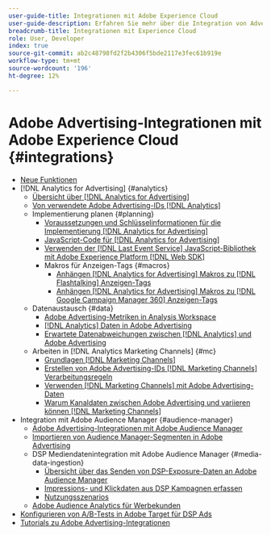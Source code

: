 ```yaml
---
user-guide-title: Integrationen mit Adobe Experience Cloud
user-guide-description: Erfahren Sie mehr über die Integration von Advertising DSP und Advertising Search mit anderen Adobe Experience Cloud-Produkten und -Services.
breadcrumb-title: Integrationen mit Experience Cloud
role: User, Developer
index: true
source-git-commit: ab2c48798fd2f2b4306f5bde2117e3fec61b919e
workflow-type: tm+mt
source-wordcount: '196'
ht-degree: 12%

---
```



# Adobe Advertising-Integrationen mit Adobe Experience Cloud {#integrations}

<!--  ADD LATER: and Adobe Experience Platform -->

+ [Neue Funktionen](/help/integrations/home.md)
+ [!DNL Analytics for Advertising] {#analytics}
   + [Übersicht über [!DNL Analytics for Advertising]](/help/integrations/analytics/overview.md)
   + [Von verwendete Adobe Advertising-IDs [!DNL Analytics]](/help/integrations/analytics/ids.md)
   + Implementierung planen {#planning}
      + [Voraussetzungen und Schlüsselinformationen für die Implementierung [!DNL Analytics for Advertising]](/help/integrations/analytics/prerequisites.md)
      + [JavaScript-Code für [!DNL Analytics for Advertising]](/help/integrations/analytics/javascript.md)
      + [Verwenden der [!DNL Last Event Service] JavaScript-Bibliothek mit Adobe Experience Platform [!DNL Web SDK]](/help/integrations/analytics/web-sdk.md)
      + Makros für Anzeigen-Tags {#macros}
         + [Anhängen [!DNL Analytics for Advertising] Makros zu [!DNL Flashtalking] Anzeigen-Tags](/help/integrations/analytics/macros-flashtalking.md)
         + [Anhängen [!DNL Analytics for Advertising] Makros zu [!DNL Google Campaign Manager 360] Anzeigen-Tags](/help/integrations/analytics/macros-google-campaign-manager.md)
   + Datenaustausch {#data}
      + [Adobe Advertising-Metriken in Analysis Workspace](/help/integrations/analytics/advertising-metrics-in-analytics.md)
      + [[!DNL Analytics] Daten in Adobe Advertising](/help/integrations/analytics/analytics-data-in-advertising.md)
      + [Erwartete Datenabweichungen zwischen [!DNL Analytics] und Adobe Advertising](/help/integrations/analytics/data-variances.md)
   + Arbeiten in [!DNL Analytics Marketing Channels] {#mc}
      + [Grundlagen [!DNL Marketing Channels]](/help/integrations/analytics/marketing-channels/mc-overview.md)
      + [Erstellen von Adobe Advertising-IDs [!DNL Marketing Channels] Verarbeitungsregeln](/help/integrations/analytics/marketing-channels/mc-ids.md)
      + [Verwenden [!DNL Marketing Channels] mit Adobe Advertising-Daten](/help/integrations/analytics/marketing-channels/mc-ac-data.md)
      + [Warum Kanaldaten zwischen Adobe Advertising und variieren können [!DNL Marketing Channels]](/help/integrations/analytics/marketing-channels/mc-data-variances.md)
+ Integration mit Adobe Audience Manager {#audience-manager}
   + [Adobe Advertising-Integrationen mit Adobe Audience Manager](/help/integrations/audience-manager/overview.md)
   + [Importieren von Audience Manager-Segmenten in Adobe Advertising](/help/integrations/audience-manager/import-audiences.md)
   + DSP Mediendatenintegration mit Adobe Audience Manager {#media-data-ingestion}
      + [Übersicht über das Senden von DSP-Exposure-Daten an Adobe Audience Manager](/help/integrations/audience-manager/media-data-integration/overview.md)
      + [Impressions- und Klickdaten aus DSP Kampagnen erfassen](/help/integrations/audience-manager/media-data-integration/collect.md)
      + [Nutzungsszenarios](/help/integrations/audience-manager/media-data-integration/use-cases.md)
   + [Adobe Audience Analytics für Werbekunden](/help/integrations/audience-manager/audience-analytics.md)
+ [Konfigurieren von A/B-Tests in Adobe Target für DSP Ads](/help/integrations/target/overview-ab-tests.md)
+ [Tutorials zu Adobe Advertising-Integrationen](https://experienceleague.adobe.com/docs/advertising-learn/tutorials/overview.html)<!-- rename if the tutorials TOC structure changes -->
